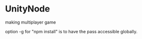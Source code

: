 # UnityNode
making multiplayer game 


option -g for "npm install" is to have the pass accessible globally.